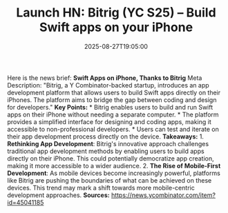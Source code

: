 ﻿---
title: "Launch HN: Bitrig (YC S25) – Build Swift apps on your iPhone"
date: "2025-08-27T19:05:00"
category: "Markets"
summary: ""
slug: "launch hn bitrig yc s25  build swift apps on your iphone"
source_urls:
  - "https://news.ycombinator.com/item?id=45041185"
seo:
  title: "Launch HN: Bitrig (YC S25) – Build Swift apps on your iPhone | Hash n Hedge"
  description: ""
  keywords: ["news", "markets", "brief"]
---
Here is the news brief:  **Swift Apps on iPhone, Thanks to Bitrig**  Meta Description: "Bitrig, a Y Combinator-backed startup, introduces an app development platform that allows users to build Swift apps directly on their iPhones. The platform aims to bridge the gap between coding and design for developers."  **Key Points:**  * Bitrig enables users to build and run Swift apps on their iPhone without needing a separate computer. * The platform provides a simplified interface for designing and coding apps, making it accessible to non-professional developers. * Users can test and iterate on their app development process directly on the device.  **Takeaways:**  1. **Rethinking App Development**: Bitrig's innovative approach challenges traditional app development methods by enabling users to build apps directly on their iPhone. This could potentially democratize app creation, making it more accessible to a wider audience. 2. **The Rise of Mobile-First Development**: As mobile devices become increasingly powerful, platforms like Bitrig are pushing the boundaries of what can be achieved on these devices. This trend may mark a shift towards more mobile-centric development approaches.  **Sources:**  https://news.ycombinator.com/item?id=45041185 
